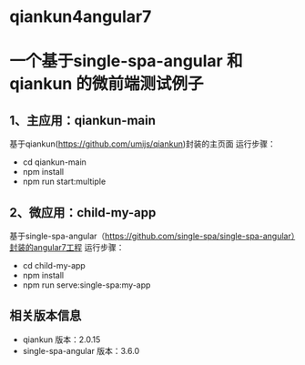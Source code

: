 # qiankun4angular7


# 一个基于single-spa-angular 和qiankun 的微前端测试例子


## 1、主应用：qiankun-main 
基于qiankun(https://github.com/umijs/qiankun)封装的主页面
运行步骤：
* cd qiankun-main 
* npm install
* npm run start:multiple




## 2、微应用：child-my-app
基于single-spa-angular（https://github.com/single-spa/single-spa-angular）封装的angular7工程
运行步骤：
* cd child-my-app 
* npm install
* npm run serve:single-spa:my-app




## 相关版本信息
* qiankun 版本：2.0.15
* single-spa-angular 版本：3.6.0
